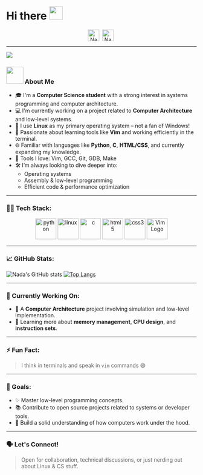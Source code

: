 # Hi there <img src="https://github.com/TheDudeThatCode/TheDudeThatCode/blob/master/Assets/Hi.gif" width="35" />

<p align="center">
<a href="https://linkedin.com/in/your-linkedin" target="blank"><img align="center" src="https://cdn.jsdelivr.net/npm/simple-icons@3.0.1/icons/linkedin.svg" alt="Nada's LinkedIn" height="30" width="30" /></a>&nbsp;
<a href="mailto:your.email@example.com" target="blank"><img align="center" src="https://cdn.jsdelivr.net/npm/simple-icons@3.0.1/icons/gmail.svg" alt="Nada's Email" height="30" width="30" /></a>&nbsp;
</p>

---

![](https://media.giphy.com/media/L1R1tvI9svkIWwpVYr/giphy.gif)

### <img src="https://github.com/TheDudeThatCode/TheDudeThatCode/blob/master/Assets/Developer.gif" width="45" /> About Me

- 🎓 I'm a **Computer Science student** with a strong interest in systems programming and computer architecture.
- 💻 I'm currently working on a project related to **Computer Architecture** and low-level systems.
- 🐧 I use **Linux** as my primary operating system – not a fan of Windows!
- 🧠 Passionate about learning tools like **Vim** and working efficiently in the terminal.
- 🌐 Familiar with languages like **Python**, **C**, **HTML/CSS**, and currently expanding my knowledge.
- 🧰 Tools I love: Vim, GCC, Git, GDB, Make
- 🛠️ I’m always looking to dive deeper into:
  - Operating systems
  - Assembly & low-level programming
  - Efficient code & performance optimization

---

### 🧑‍💻 Tech Stack:

<p align="center">
    <img src="https://www.vectorlogo.zone/logos/python/python-icon.svg" alt="python" width="55" height="55"/>
    <img src="https://www.vectorlogo.zone/logos/linux/linux-icon.svg" alt="linux" width="55" height="55"/>
    <img src="https://upload.wikimedia.org/wikipedia/commons/1/18/C_Programming_Language.svg" alt="c" width="55" height="55"/>
    <img src="https://www.vectorlogo.zone/logos/html5/html5-icon.svg" alt="html5" width="55" height="55"/>
    <img src="https://www.vectorlogo.zone/logos/w3_css/w3_css-icon.svg" alt="css3" width="55" height="55"/>
  <img src="https://upload.wikimedia.org/wikipedia/commons/9/9f/Vimlogo.svg" alt="Vim Logo" width="55" height="55">
</p>

---

### 📈 GitHub Stats:

![Nada's GitHub stats](https://github-readme-stats.vercel.app/api?username=YourGitHubUsername&show_icons=true&theme=tokyonight&count_private=true)
[![Top Langs](https://github-readme-stats.vercel.app/api/top-langs/?username=YourGitHubUsername&layout=compact&theme=tokyonight)](https://github.com/anuraghazra/github-readme-stats)

---

### 🔭 Currently Working On:
- 🔧 A **Computer Architecture** project involving simulation and low-level implementation.
- 📖 Learning more about **memory management**, **CPU design**, and **instruction sets**.

---

### ⚡ Fun Fact:
> I think in terminals and speak in `vim` commands 😄

---

### 🎯 Goals:
- ✨ Master low-level programming concepts.
- 📚 Contribute to open source projects related to systems or developer tools.
- 🧠 Build a solid understanding of how computers work under the hood.

---

### 🗣 Let's Connect!
> Open for collaboration, technical discussions, or just nerding out about Linux & CS stuff.

